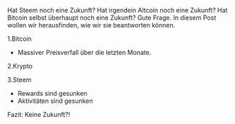 Hat Steem noch eine Zukunft? Hat irgendein Altcoin noch eine Zukunft? Hat Bitcoin selbst überhaupt noch eine Zukunft?
Gute Frage.
In diesem Post wollen wir herausfinden, wie wir sie beantworten können.

1.Bitcoin
* Massiver Preisverfall über die letzten Monate.

2.Krypto

3.Steem
* Rewards sind gesunken
* Aktivitäten sind gesunken

Fazit:
Keine Zukunft?!

